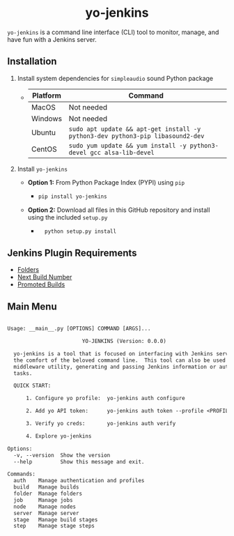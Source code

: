 <h1 align="center">yo-jenkins</h1>

<!-- [![Testing, Building, and Publishing](https://github.com/ismet55555/yo-jenkins/actions/workflows/test-build-publish.yml/badge.svg?branch=main)](https://github.com/ismet55555/yo-jenkins/actions/workflows/test-build-publish.yml) -->

`yo-jenkins` is a command line interface (CLI) tool to monitor, manage, and have fun with a Jenkins server.  

## Installation

1. Install system dependencies for `simpleaudio` sound Python package
   - | Platform 	| Command                                                                        	|
     |----------	|--------------------------------------------------------------------------------	|
     | MacOS    	| Not needed                                                                     	|
     | Windows  	| Not needed                                                                     	|
     | Ubuntu   	| `sudo apt update && apt-get install -y python3-dev python3-pip libasound2-dev` 	|
     | CentOS   	| `sudo yum update && yum install -y python3-devel gcc alsa-lib-devel`           	|


2. Install `yo-jenkins`
    - **Option 1:** From Python Package Index (PYPI) using `pip`
      - ```bash
        pip install yo-jenkins
        ```

   - **Option 2:** Download all files in this GitHub repository and install using the included `setup.py`
     - ```bash
         python setup.py install
         ```


## Jenkins Plugin Requirements
- [Folders](https://plugins.jenkins.io/cloudbees-folder/)
- [Next Build Number](https://plugins.jenkins.io/next-build-number/)
- [Promoted Builds](https://plugins.jenkins.io/promoted-builds/)


## Main Menu

```txt

Usage: __main__.py [OPTIONS] COMMAND [ARGS]...

                        YO-JENKINS (Version: 0.0.0) 

  yo-jenkins is a tool that is focused on interfacing with Jenkins server from
  the comfort of the beloved command line.  This tool can also be used as a
  middleware utility, generating and passing Jenkins information or automating
  tasks.

  QUICK START:

      1. Configure yo profile:  yo-jenkins auth configure

      2. Add yo API token:      yo-jenkins auth token --profile <PROFILE>

      3. Verify yo creds:       yo-jenkins auth verify

      4. Explore yo-jenkins

Options:
  -v, --version  Show the version
  --help         Show this message and exit.

Commands:
  auth    Manage authentication and profiles
  build   Manage builds
  folder  Manage folders
  job     Manage jobs
  node    Manage nodes
  server  Manage server
  stage   Manage build stages
  step    Manage stage steps

```